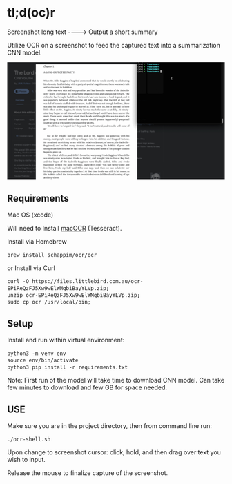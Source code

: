 # tl;d(oc)r
Screenshot long text ----> Output a short summary

Utilize OCR on a screenshot to feed the captured text into a summarization CNN model.

![tld-ocr](tld-ocr.gif)

## Requirements

Mac OS (xcode)

Will need to Install [macOCR](https://github.com/schappim/macOCR) (Tesseract).

Install via Homebrew

```
brew install schappim/ocr/ocr
```

or Install via Curl

``` 
curl -O https://files.littlebird.com.au/ocr-EPiReQzFJ5Xw9wElWMqbiBayYLVp.zip; 
unzip ocr-EPiReQzFJ5Xw9wElWMqbiBayYLVp.zip;
sudo cp ocr /usr/local/bin; 
```

## Setup

Install and run within virtual environment:

```
python3 -m venv env
source env/bin/activate
python3 pip install -r requirements.txt
```

Note: First run of the model will take time to download CNN model.
Can take few minutes to download and few GB for space needed.

## USE

Make sure you are in the project directory, then from command line run:

```
./ocr-shell.sh
```

Upon change to screenshot cursor: click, hold, and then drag over text you wish to input. 

Release the mouse to finalize capture of the screenshot.
